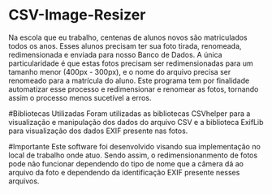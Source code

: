 # CSV-Image-Resizer
Na escola que eu trabalho, centenas de alunos novos são matriculados todos os anos. Esses alunos precisam ter sua foto tirada, renomeada, redimensionada e enviada para nosso Banco de Dados. A única particularidade é que estas fotos precisam ser redimensionadas para um tamanho menor (400px - 300px), e o nome do arquivo precisa ser renomeado para a matrícula do aluno. Este programa tem por finalidade automatizar esse processo e redimensionar e renomear as fotos, tornando assim o processo menos sucetível a erros. 

#Bibliotecas Utilizadas
Foram utilizadas as bibliotecas CSVhelper para a visualização e manipulação dos dados do arquivo CSV e a biblioteca ExifLib para visualização dos dados EXIF presente nas fotos. 

#Importante
Este software foi desenvolvido visando sua implementação no local de trabalho onde atuo. Sendo assim, o redimensionanmento de fotos pode não funcionar dependendo do tipo de nome que a câmera dá ao arquivo da foto e dependendo da identificação EXIF presente nesses arquivos. 
 